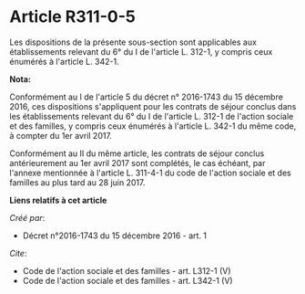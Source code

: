 # Article R311-0-5

Les dispositions de la présente sous-section sont applicables aux établissements relevant du 6° du I de l'article L. 312-1, y
compris ceux énumérés à l'article L. 342-1.

**Nota:**

Conformément au I de l'article 5 du décret n° 2016-1743 du 15 décembre 2016, ces dispositions s'appliquent pour les contrats
de séjour conclus dans les établissements relevant du 6° du I de l'article L. 312-1 de l'action sociale et des familles, y
compris ceux énumérés à l'article L. 342-1 du même code, à compter du 1er avril 2017.

Conformément au II du même article, les contrats de séjour conclus antérieurement au 1er avril 2017 sont complétés, le cas
échéant, par l'annexe mentionnée à l'article L. 311-4-1 du code de l'action sociale et des familles au plus tard au 28 juin
2017.

**Liens relatifs à cet article**

_Créé par_:

  - Décret n°2016-1743 du 15 décembre 2016 - art. 1

_Cite_:

  - Code de l'action sociale et des familles - art. L312-1 (V)
  - Code de l'action sociale et des familles - art. L342-1 (V)
